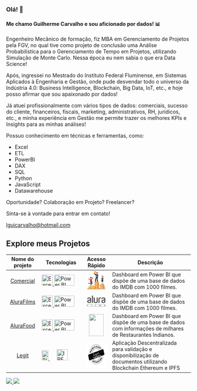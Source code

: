 ### Olá! 👋 
#### Me chamo Guilherme Carvalho e sou aficionado por dados! 📊 

Engenheiro Mecânico de formação, fiz MBA em Gerenciamento de Projetos pela FGV, no qual tive como projeto de conclusão uma Análise Probabilística para o Gerenciamento de Tempo em Projetos, utilizando Simulação de Monte Carlo. Nessa época eu nem sabia o que era Data Science!

Após, ingressei no Mestrado do Instituto Federal Fluminense, em Sistemas Aplicados à Engenharia e Gestão, onde pude desvendar todo o universo da Indústria 4.0: Business Intelligence, Blockchain, Big Data, IoT, etc., e hoje posso afirmar que sou apaixonado por dados!

Já atuei profissionalmente com vários tipos de dados: comerciais, sucesso do cliente, financeiros, fiscais, marketing, administrativos, RH, jurídicos, etc., e minha experiência em Gestão me permite trazer os melhores KPIs e Insights para as minhas análises!

Possuo conhecimento em técnicas e ferramentas, como:

- Excel
- ETL
- PowerBI
- DAX
- SQL
- Python
- JavaScript
- Datawarehouse

Oportunidade? Colaboração em Projeto? Freelancer?

Sinta-se à vontade para entrar em contato!

lguicarvalho@hotmail.com

## Explore meus Projetos 
| **Nome do projeto** | &nbsp;&nbsp;&nbsp;**Tecnologias**&nbsp;&nbsp;&nbsp; | **Acesso Rápido**| **Descrição** |
|:-------------------:|:---------------|:----------------:|---------------|
| <a href="https://github.com/lguicarvalho/Comercial">Comercial</a> |<a href="https://www.microsoft.com/pt-br/microsoft-365/excel" target="_blank"> <img title="Excel" src="https://bafybeidc2ofsumtn55d4snuqt7ywf32okh5a4fzcfkoudu6tcpar2jygxe.ipfs.infura-ipfs.io/" width="30" height="30"/> </a> <a href="https://powerbi.microsoft.com/pt-br/" target="_blank"> <img title="Power BI" src="https://logosmarcas.net/wp-content/uploads/2022/02/Microsoft-Power-BI-Logo.png" width="55" height="30"/> </a> | <a title="AluraFilms - Dashboard" href="https://app.powerbi.com/view?r=eyJrIjoiYWU1ODIwN2YtM2QxMi00MDdlLWExMWYtYTVjOGU4OTVmODEzIiwidCI6IjJmYWRmOGZiLWQwY2MtNDUxYS1iZjQ3LTdiYTc3ODkwZTk4NCJ9&pageName=ReportSection"><img src="https://github.com/lguicarvalho/Comercial/blob/main/Gif/pngwing.com%20(1).png" width="50" height="50"></a>  |  Dashboard em Power BI que dispõe de uma base de dados do IMDB com 1000 filmes.            |
| <a href="https://github.com/lguicarvalho/AluraFilms">AluraFilms</a> |<a href="https://www.microsoft.com/pt-br/microsoft-365/excel" target="_blank"> <img title="Excel" src="https://bafybeidc2ofsumtn55d4snuqt7ywf32okh5a4fzcfkoudu6tcpar2jygxe.ipfs.infura-ipfs.io/" width="30" height="30"/> </a> <a href="https://powerbi.microsoft.com/pt-br/" target="_blank"> <img title="Power BI" src="https://logosmarcas.net/wp-content/uploads/2022/02/Microsoft-Power-BI-Logo.png" width="55" height="30"/> </a> | <a title="AluraFilms - Dashboard" href="https://app.powerbi.com/view?r=eyJrIjoiYWU1ODIwN2YtM2QxMi00MDdlLWExMWYtYTVjOGU4OTVmODEzIiwidCI6IjJmYWRmOGZiLWQwY2MtNDUxYS1iZjQ3LTdiYTc3ODkwZTk4NCJ9&pageName=ReportSection"><img src="https://github.com/lguicarvalho/AluraFilms/blob/main/Icones/Alura_Films-03.png" width="50" height="30"></a>  |  Dashboard em Power BI que dispõe de uma base de dados do IMDB com 1000 filmes.            | 
| <a href="https://github.com/lguicarvalho/AluraFood">AluraFood</a> |<a href="https://www.microsoft.com/pt-br/microsoft-365/excel" target="_blank"> <img title="Excel" src="https://bafybeidc2ofsumtn55d4snuqt7ywf32okh5a4fzcfkoudu6tcpar2jygxe.ipfs.infura-ipfs.io/" width="30" height="30"/> </a> <a href="https://powerbi.microsoft.com/pt-br/" target="_blank"> <img title="Power BI" src="https://logosmarcas.net/wp-content/uploads/2022/02/Microsoft-Power-BI-Logo.png" width="55" height="30"/> </a> | <a title="AluraFood - Dashboard" href="https://app.powerbi.com/view?r=eyJrIjoiZjc0YjdmMTItMDc3Yy00ODhjLTljZTItM2M1ZTI5ODYyYWVjIiwidCI6IjJmYWRmOGZiLWQwY2MtNDUxYS1iZjQ3LTdiYTc3ODkwZTk4NCJ9&pageName=ReportSection30e1b058fb4158069294"><img src="https://github.com/lguicarvalho/AluraFood/blob/main/%C3%8Dcones/Alura_Food-03.png" width="40" height="60"></a>     | Dashboard em Power BI que dispõe de uma base de dados com informações de milhares de Restaurantes Indianos.             |
| <a href="https://github.com/lguicarvalho/DApp-Legit">Legit</a>               |<a href="https://ethereum.org/" target="_blank"> <img title="Blockchain Ethereum" src="https://upload.wikimedia.org/wikipedia/commons/thumb/0/05/Ethereum_logo_2014.svg/1257px-Ethereum_logo_2014.svg.png" width="18" height="27"/> </a>&nbsp;&nbsp;&nbsp;&nbsp; <a href="https://ipfs.io/" target="_blank"> <img title="IPFS" src="https://docs.ipfs.io/images/ipfs-logo.svg" width="30" height="30"/> </a>            | <a title="Legit - DApp" href="https://lguicarvalho.github.io/DApp-Legit"><img src="https://github.com/lguicarvalho/DApp-Legit/blob/master/src/design/png/oie_transparent%20(2).png" width="80" height="70"></a>  | Aplicação Descentralizada para validação e disponibilização de documentos utilizando Blockchain Ethereum e IPFS              |
 
<div>
<a href="https://github.com/lguicarvalho">
<img height="160em" src="https://github-readme-stats.vercel.app/api/top-langs/?username=lguicarvalho&layout=compact&langs_count=7&theme=dracula"/>
<img height="160em" src="https://github-readme-stats.vercel.app/api?username=lguicarvalho&show_icons=true&theme=dracula&include_all_commits=true&count_private=true"/>
  </a>
</div>
